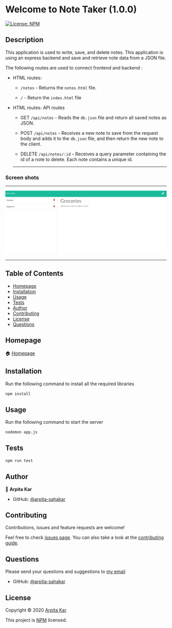 
  # Welcome to Note Taker (1.0.0)
  <a href="#">
    <img alt="License: NPM" src="https://img.shields.io/badge/license-NPM-yellow.svg" target="_blank" />
  </a>


  ## Description 

  > 
This application is used to write, save, and delete notes. This application is using an express backend and save and retrieve note data from a JSON file.

The following routes are used to connect frontend and backend :


* HTML routes:

  * `/notes` - Returns the `notes.html` file.

  * `/` - Return the `index.html` file

* HTML routes: API routes
 
  * GET `/api/notes` - Reads the `db.json` file and return all saved notes as JSON.

  * POST `/api/notes` - Receives a new note to save from the request body and adds it to the `db.json` file, and then return the new note to the client.

  * DELETE `/api/notes/:id` - Receives a query parameter containing the id of a note to delete. 
  Each note contains a unique id.

  ---
### Screen shots
---

![Employee-Summary](./public/assets/img/note-taker.JPG)



---
 
  ## Table of Contents

  * [Homepage](#homepage)
  * [Installation](#installation)
  * [Usage](#usage)
  * [Tests](#tests)
  * [Author](#author)
  * [Contributing](#contributing)
  * [License](#license)
  * [Questions](#questions)
  
  
  ## Homepage

  🏠 [Homepage](https://github.com/arpita-sahakar/employee-summary#readme)
  

  ## Installation
  Run the following command to install all the required libraries
  ```bash
  npm install
  ```

 
  ## Usage 
   Run the following command to start the server
  ```bash
  nodemon app.js
  ```


  ## Tests
  ```bash
  npm run test
  ```


  ## Author

  👤 **Arpita Kar**
  * GitHub: [@arpita-sahakar](https://github.com/arpita-sahakar)


  ## Contributing

  Contributions, issues and feature requests are welcome!

  Feel free to check [issues page](https://github.com/arpita-sahakar/note-taker/issues). You can also take a look at the [contributing guide](https://github.com/arpita-sahakar/note-taker).


  ## Questions

  Please send your questions and suggestions to [my email](arpita.sahaa@gmail.com)
  * GitHub: [@arpita-sahakar](https://github.com/arpita-sahakar)


  ## License

  Copyright © 2020 [Arpita Kar](https://github.com/arpita-sahakar).

  This project is [NPM](https://github.com/arpita-sahakar/note-taker/blob/main/license) licensed.

  
 